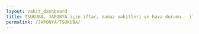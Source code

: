 ```yaml
---
layout: vakit_dashboard
title: TSUKUBA, JAPONYA için iftar, namaz vakitleri ve hava durumu - ilçe/eyalet seç
permalink: /JAPONYA/TSUKUBA/
---
```


<script type="text/javascript">
  var GLOBAL_COUNTRY = 'JAPONYA';
  var GLOBAL_CITY = 'TSUKUBA';
  var GLOBAL_STATE = '';
  var lat = 72;
  var lon = 21;
</script>
